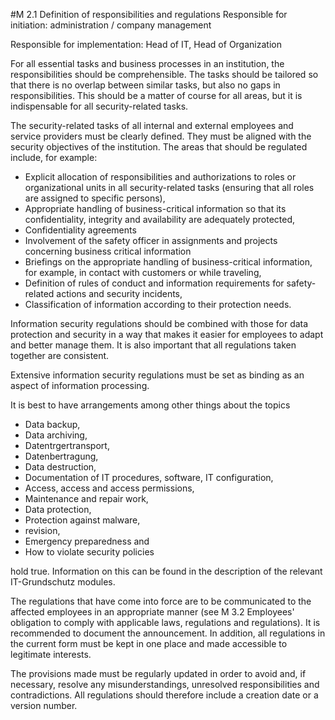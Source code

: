 #M 2.1 Definition of responsibilities and regulations
Responsible for initiation: administration / company management

Responsible for implementation: Head of IT, Head of Organization

For all essential tasks and business processes in an institution, the responsibilities should be comprehensible. The tasks should be tailored so that there is no overlap between similar tasks, but also no gaps in responsibilities. This should be a matter of course for all areas, but it is indispensable for all security-related tasks.

The security-related tasks of all internal and external employees and service providers must be clearly defined. They must be aligned with the security objectives of the institution. The areas that should be regulated include, for example:

* Explicit allocation of responsibilities and authorizations to roles or organizational units in all security-related tasks (ensuring that all roles are assigned to specific persons),
* Appropriate handling of business-critical information so that its confidentiality, integrity and availability are adequately protected,
* Confidentiality agreements
* Involvement of the safety officer in assignments and projects concerning business critical information
* Briefings on the appropriate handling of business-critical information, for example, in contact with customers or while traveling,
* Definition of rules of conduct and information requirements for safety-related actions and security incidents,
* Classification of information according to their protection needs.


Information security regulations should be combined with those for data protection and security in a way that makes it easier for employees to adapt and better manage them. It is also important that all regulations taken together are consistent.

Extensive information security regulations must be set as binding as an aspect of information processing.

It is best to have arrangements among other things about the topics

* Data backup,
* Data archiving,
* Datentrgertransport,
* Datenbertragung,
* Data destruction,
* Documentation of IT procedures, software, IT configuration,
* Access, access and access permissions,
* Maintenance and repair work,
* Data protection,
* Protection against malware,
* revision,
* Emergency preparedness and
* How to violate security policies


hold true. Information on this can be found in the description of the relevant IT-Grundschutz modules.

The regulations that have come into force are to be communicated to the affected employees in an appropriate manner (see M 3.2 Employees' obligation to comply with applicable laws, regulations and regulations). It is recommended to document the announcement. In addition, all regulations in the current form must be kept in one place and made accessible to legitimate interests.

The provisions made must be regularly updated in order to avoid and, if necessary, resolve any misunderstandings, unresolved responsibilities and contradictions. All regulations should therefore include a creation date or a version number.



